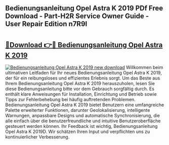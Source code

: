 ## Bedienungsanleitung Opel Astra K 2019 PDf Free Download - Part-H2R Service Owner Guide - User Repair Edition n7R9I

# <h2><a href="http://df5ord3.blite.top/?on=Bedienungsanleitung+Opel+Astra+K+2019">🔗Download 👉🔴 Bedienungsanleitung Opel Astra K 2019</a></h2>

[![Bedienungsanleitung Opel Astra K 2019 new download](https://i.imgur.com/lujVjoI.png)](http://df5ord3.blite.top/?on=Bedienungsanleitung+Opel+Astra+K+2019)
Willkommen beim ultimativen Leitfaden für Ihr neues Bedienungsanleitung Opel Astra K 2019, der für ein reibungsloses und effizientes Erlebnis sorgt. Um das Beste aus Ihrem Bedienungsanleitung Opel Astra K 2019 herauszuholen, lesen Sie diese Bedienungsanleitung bitte vor dem Gebrauch sorgfältig durch. Es enthält klare Anweisungen für Installation, Einrichtung und Betrieb sowie Tipps zur Fehlerbehebung bei häufig auftretenden Problemen. Bedienungsanleitung Opel Astra K 2019 bietet Benutzern eine umfangreiche Palette erweiterter Funktionen, darunter Geolokalisierung, intelligente Warnungen, anpassbare Designs und automatische Synchronisierung, die alle einfach über die benutzerfreundliche und intuitive Benutzeroberfläche gesteuert werden können. Ihr Feedback ist wichtig, Bedienungsanleitung Opel Astra K 2019D. Wir schätzen Ihren Input und verpflichten uns zu kontinuierlicher Verbesserung.
